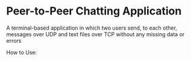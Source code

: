 # Peer-to-Peer Chatting Application
A terminal-based application in which two users send,  to each other, messages over UDP and text files over TCP without any missing data or errors

How to Use:

